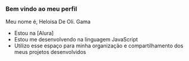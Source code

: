 ### Bem vindo ao meu perfil 

Meu nome é, Heloisa De Oli. Gama

- Estou na [Alura]
- Estou me desenvolvendo na linguagem JavaScript
- Utilizo esse espaço para minha organização e compartilhamento dos meus projetos desenvolvidos
